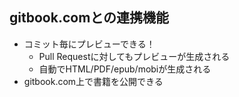 ## gitbook.comとの連携機能

-   コミット毎にプレビューできる！
    -   Pull Requestに対してもプレビューが生成される
    -   自動でHTML/PDF/epub/mobiが生成される
-   gitbook.com上で書籍を公開できる
